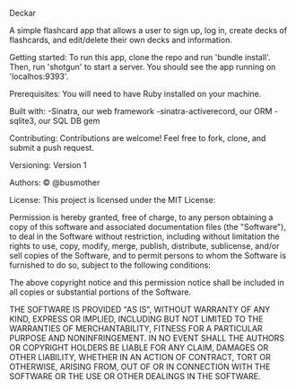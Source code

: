 Deckar

A simple flashcard app that allows a user to sign up, log in, create decks of flashcards, and edit/delete their own decks and information.

Getting started:
To run this app, clone the repo and run 'bundle install'. Then, run 'shotgun' to start a server. You should see the app running on 'localhos:9393'.

Prerequisites:
You will need to have Ruby installed on your machine.

Built with:
-Sinatra, our web framework
-sinatra-activerecord, our ORM
-sqlite3, our SQL DB gem

Contributing:
Contributions are welcome! Feel free to fork, clone, and submit a push request.

Versioning:
Version 1

Authors:
© @busmother

License:
This project is licensed under the MIT License:

Permission is hereby granted, free of charge, to any person obtaining a copy of this software and associated documentation files (the "Software"), to deal in the Software without restriction, including without limitation the rights to use, copy, modify, merge, publish, distribute, sublicense, and/or sell copies of the Software, and to permit persons to whom the Software is furnished to do so, subject to the following conditions:

The above copyright notice and this permission notice shall be included in all copies or substantial portions of the Software.

THE SOFTWARE IS PROVIDED "AS IS", WITHOUT WARRANTY OF ANY KIND, EXPRESS OR IMPLIED, INCLUDING BUT NOT LIMITED TO THE WARRANTIES OF MERCHANTABILITY, FITNESS FOR A PARTICULAR PURPOSE AND NONINFRINGEMENT. IN NO EVENT SHALL THE AUTHORS OR COPYRIGHT HOLDERS BE LIABLE FOR ANY CLAIM, DAMAGES OR OTHER LIABILITY, WHETHER IN AN ACTION OF CONTRACT, TORT OR OTHERWISE, ARISING FROM, OUT OF OR IN CONNECTION WITH THE SOFTWARE OR THE USE OR OTHER DEALINGS IN THE SOFTWARE.